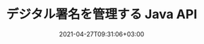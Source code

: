 ---
############################# Static ############################
layout: "product"
date: 2021-04-27T09:31:06+03:00
draft: false

product: "Signature"
product_tag: "signature"
platform: "Java"
platform_tag: "java"

############################# Head ############################
head_title: "Java デジタル署名 API、電子署名を PDF Word Excel 画像に追加"
head_description: "Java デジタル署名 API。 PDF、Microsoft Word、Excel スプレッドシート、PowerPoint プレゼンテーション、画像ドキュメント形式にデジタル署名するための電子署名ライブラリ。"

############################# Header ############################
title: "デジタル署名を管理する Java API"
description: "画像やデジタル ドキュメント ファイル形式に署名するための Java アプリケーションで、画像、QR コード、バーコード、メタデータ、テキスト、スタンプ タイプの電子署名を管理します。"
button:
    enable: true

############################# SubMenu ############################
submenu:
    enable: true
    
    left:
        img_alt: "GroupDocs.Signature for Java"
        image: "https://www.groupdocs.cloud/templates/groupdocs/images/product-logos/groupdocs-signature-java.png"
        product: "GroupDocs.Signature"
        platform: "Java"

    middle:
        button:
            # button loop
            - link: "#overview"
              text: "概要"

            # button loop
            - link: "#features"
              text: "特徴"

            # button loop
            - link: "#support"
              text: "サポート"

            # button loop
            - link: "https://products.groupdocs.app/signature"
              text: "ライブデモ"

            # button loop
            - link: "https://purchase.groupdocs.com/pricing/signature/java"
              text: "料金"

    right:
        link_download: "https://downloads.groupdocs.com/signature"
        link_learn: "https://docs.groupdocs.com/signature/java/"
        link_buy: "https://purchase.groupdocs.com"

############################# Overview ############################
overview:
    enable: true
    content: |
      GroupDocs.Signature for Java API を使用すると、電子署名機能を備えた Java アプリケーションを開発して、外部ソフトウェアをインストールすることなく、サポートされている形式のデジタル ドキュメントに署名することができます。画像、バーコード、QR コード、スタンプ、テキスト、光学式、メタデータなど、さまざまな種類の電子署名の操作と管理をサポートします。 Microsoft Office Word、PowerPoint プレゼンテーション、Excel スプレッドシート、画像、PDF ファイルなどのすべての電子ビジネス ドキュメントは、署名プロパティをカスタマイズすることでデジタル署名できます。要件に応じて、影、寸法、配置など。デジタル署名ライブラリはシンプルで軽量で、新規または既存の Java アプリケーションに簡単に統合できる 1 つの DLL ファイルで構成されています。  

      GroupDocs.Signature for Java API を使用すると、登録されているすべての証明書をシステムからロードしたり、簡易および高度な検索を使用して既存の署名を見つけたりすることができます。パスワードで保護されたドキュメントを操作するオプション、一般的な署名プロパティ (テキスト サイズ、不透明度、回転、検証、フォント プロパティ、色のオプション、ページ番号、幅、上、左など) の指定、およびさまざまな電子署名タイプの実装のサポートにより、信頼できるデジタル文書の電子署名管理ソリューション。  

      GroupDocs.Signature for Java は、すべての Java バージョンと互換性があり、Java ランタイムを実行できる一般的なオペレーティング システム (Windows、Linux、MacOS) をサポートします。
    tabs:
      enable: true
      
      ## TAB ONE ##
      tab_one:
        description: |
          これは、Java の GroupDocs.Signature 機能の概要です。
      
        right:
          enable: true
          icon: "fab fa-html5"
          title: "署名の種類"
          content: |
            * テキスト署名
            * 画像署名
            * デジタル署名
            * QRコード署名
            * バーコード署名
            * 印鑑署名
            * フォームフィールド署名
      
      ## TAB TWO ##
      tab_two:
        description: |
          Java 電子署名 API は、次に示すさまざまなドキュメント ファイル形式をサポートしています。 [サポートされているドキュメント形式。](https://docs.groupdocs.com/signature/java/supported-document-formats/)

        left:
          enable: true
          table:
            # table loop
            - title: "Microsoft Office"
              content: |
                * **Word:** DOC, DOCX, DOCM, DOT, DOTX, DOTM, RTF, TXT
                * **Excel:** XLS, XLSX, XLSM, XLSB, XLTM, XLT, XLTM, XLTX, XLAM, SXC, SpreadsheetML
                * **PowerPoint:** PPT, PPTX, PPS, PPSX, PPSM, POT, POTM, POTX, PPTM

        right:
          enable: true
          table:
            # table loop
            - title: "Images & Other Formats"
              content: |
                * **画像**: JPG, BMP, PNG, TIFF, GIF, DCM, WEBP
                * **OpenDocument**: ODT, OTT, OTS, ODS, ODP, OTP, ODG
                * **Jpeg2000**: JP2, JPF, JPX, J2K, J2C, JPM
                * **メタファイル**: EMF, WMF, CMX
                * **ポータブル**: PDF
                * **スケーラブルなベクター グラフィックス**: CDR, SVG
                * **Adobe Photoshop**: PSD
                * **その他**: DJVU

      ## TAB THREE ##
      tab_three:
        description: |
          GroupDocs.Signature for Java は、次のオペレーティング システム、フレームワーク、およびパッケージ マネージャーをサポートしています。
        
        left:
          enable: true
          table:
            # table loop
            - icon: "fab fa-windows"
              title: "オペレーティングシステム"
              content: |
                * Microsoft Windows Desktop
                * Microsoft Windows Server
                * Linux
                * MacOS

            # table loop
            - icon: "fas fa-code"
              title: "サポートされているフレームワーク"
              content: |
                * Java 7 (1.7) and above

        right:
          enable: true
          table:
            # table loop
            - icon: "fas fa-cogs"
              title: "開発環境"
              content: |
                * NetBeans
                * IntelliJ IDEA
                * Eclipse
            # table loop
            - icon: "fas fa-tools"
              title: "ビルド自動化ツール"
              content: |
                * Maven

############################# Features ############################
features:
    enable: true
    title: "GroupDocs.Signature for Java 機能"

    feature:
      # feature loop
      - icon: "fas fa-copy"
        content: "サポートされているドキュメント形式からの電子署名の作成、読み取り、変更、非表示、および削除"

      # feature loop
      - icon: "fas fa-eye"
        content: "ストリーム、相対パスまたは絶対パスからの署名付きドキュメントへのアクセス"

      # feature loop
      - icon: "fas fa-bolt"
        content: "ドキュメント、スプレッドシート、プレゼンテーション、画像、PDF ファイルにテキスト署名を適用"
      
      # feature loop
      - icon: "fas fa-file-powerpoint"
        content: "テキスト署名を注釈、ステッカー、画像として PDF ファイルに追加 スタイルと色も設定"

      # feature loop
      - icon: "fas fa-code"
        content: "PDF ドキュメント、画像ファイルに署名し、異なるファイル形式で出力を取得"

      # feature loop
      - icon: "fas fa-cloud"
        content: "テキスト署名を透かしとして画像にデジタル署名し、電子署名に透明性、回転を追加"

      # feature loop
      - icon: "fas fa-remove-format"
        content: "証明書を検索し、デジタル証明書を使用して Microsoft Word、Excel、および PDF ドキュメントに署名する"

      # feature loop
      - icon: "fas fa-comment-slash"
        content: "ネイティブ テキストの透かしを使用してワード プロセッシング ドキュメント形式に署名する"

      # feature loop
      - icon: "fas fa-location-arrow"
        content: "QR コード、バーコードを使用して Word、スライド、セル、PDF、画像ファイルに署名する"

      # feature loop
      - icon: "fas fa-border-all"
        content: "サポートされているファイル形式を保護するためのスタンプ署名の構成と適用"

      # feature loop
      - icon: "fas fa-wrench"
        content: "ドキュメント、スプレッドシート、プレゼンテーション、画像、PDF ファイルへの画像署名の設定と割り当て"

      # feature loop
      - icon: "fas fa-columns"
        content: "ルック アンド フィール、余白、配置などの署名プロパティを構成します。"

      # feature loop
      - icon: "fas fa-file-word"
        content: "パスワードで保護されたドキュメントにデジタル署名を適用する"

      # feature loop
      - icon: "fas fa-envelope"
        content: "署名ハンドラーを使用して PDF ドキュメントのテキスト検証を実行する"

      # feature loop
      - icon: "fas fa-print"
        content: ".CER および .PFX 証明書コンテナーを使用した Word、Cell、PDF ドキュメントのデジタル検証"

      # feature loop
      - icon: "fas fa-file-archive"
        content: "PDF テキスト署名に異なる測定単位タイプ (例: ミリメートル、ピクセルなど) を指定する"

      # feature loop
      - icon: "fas fa-lock"
        content: "ファイルまたは URL からドキュメント情報を取得 - フォーム フィールドの署名を PDF ドキュメントに追加"

      # feature loop
      - icon: "fas fa-file-code"
        content: "カスタム データ オブジェクト、埋め込み VCard、電子メール、EPC、MeCard、またはイベント オブジェクトを QR コードに追加する"
      
      # feature loop
      - icon: "fas fa-fill-drip"
        content: "グラデーション、放射状、ソリッド、テクスチャ ブラシなど、さまざまなブラシ スタイルをシグネチャに適用"

      # feature loop
      - icon: "fas fa-file-excel"
        content: "FTP または Azure クラウド ストレージにあるドキュメントに署名する"

      # feature loop
      - icon: "fas fa-heading"
        content: "ドキュメント、スライド、画像、PDF ファイルの図形内のテキスト配置を設定する"

      # feature loop
      - icon: "fas fa-project-diagram"
        content: "PowerPoint プレゼンテーション ドキュメントの検索、検証、デジタル署名"

      # feature loop
      - icon: "fas fa-cube"
        content: "セル ドキュメント内のピクセルを使用して署名を配置し、印鑑の署名にテキストを配置します"

      # feature loop
      - icon: "fab fa-uncharted"
        content: "角が丸い長方形のスタンプ署名を実装する"

       # feature loop
      - icon: "fab fa-uncharted"
        content: "画像データ コンテンツでバーコードおよび QR コード署名を拡張"

       # feature loop
      - icon: "fab fa-uncharted"
        content: "署名および検索オプションの操作中に暗号化されたメタデータ署名を追加する"

       # feature loop
      - icon: "fab fa-uncharted"
        content: "Word、Excel、およびプレゼンテーション内のメタデータ シグネチャにカスタム オブジェクトを埋め込む"

    more_feature:
      # more_feature_loop
      - title: "電子署名を簡単に構成して適用"
        content: |
          GroupDocs.Signature for Java API を使用すると、サポートされているドキュメント形式に電子署名を構成および追加できます。以下は、テキスト署名を PDF ファイルに適用することがいかに簡単かを示すコード例です。

          ```java
          Signature signature = new Signature("sample.pdf");

          TextSignOptions options = new TextSignOptions("John Smith");
          // 署名の位置を設定する
          options.setLeft(100);
          options.setTop(100);
          
          // 署名長方形を設定
          options.setWidth(100);
          options.setHeight(30);

          // テキストの色とフォントを設定する
          options.setForeColor(Color.RED);
          SignatureFont signatureFont = new SignatureFont();
          signatureFont.setSize(12);
          signatureFont.setFamilyName("Comic Sans MS");
          options.setFont(signatureFont);
          options.setSignatureImplementation(TextSignatureImplementation.Sticker)

          // 文書をファイルに署名
          signature.sign("sample_signed.pdf", options);
          ```

      # more_feature_loop
      - title: "電子署名でサポートされているバーコード エンコーディング タイプ"
        content: |
          GroupDocs.Signature for Java API を使用すると、サポートされているファイル形式にバーコードおよび QR コードの署名を適用できます。 GroupDocs.Signature for Java は、ほとんどの要件に対応するために、幅広いバーコード エンコーディング タイプをサポートしています。サポートされているバーコード エンコーディング タイプには、Code 11、Code 128、Code 16K/32、Databar コード、GS1 Codeblock、ISBN、ISMN、ISSN、ITF16、Pdf147、EAN8、EAN13、EAN14、UPCA、UPCE、ITF14、Code39 標準、およびCode39 拡張。

          同様に、GroupDocs.Signature for Java API を使用すると、QR、Aztec、Data Matrix などの QR コード タイプを使用できます。サポートされている QR コードのエンコード タイプには、Aztec、DataMatrix、GS1 DataMatrix、および GS1 QR が含まれます。

      # more_feature_loop
      - title: "署名と証明書を検索"
        content: |
          GroupDocs.Signature for Java API を使用すると、ドキュメント、プレゼンテーション、スプレッドシート、画像、PDF ファイルで QR コードとバーコードの署名を検索し、検索結果を取得できます。また、QR コード署名で署名されたドキュメントからカスタム データ オブジェクトを検索したり、QR コードで署名されたドキュメントから標準 VCard および電子メール オブジェクトを検索したりすることもできます。 QR コード署名の暗号化テキストの検証や、PDF ドキュメント内のメタデータ署名の検索もサポートされています。 Words & Cells Documents のデジタル署名に追加の検索条件を適用します。  

          検索オプションは、Word 文書、スライド、スプレッドシートのメタデータ署名にも使用でき、フォームフィールド検索は PDF 文書で使用できます。

      # more_feature_loop
      - title: "電子署名のプロパティを構成する"
        content: |
          エンド ユーザーの UX を強化するために、GroupDocs.Signature for Java API は、非常に簡単に構成できる多くのプロパティを提供します。フォントと色のオプション (背景色、前景色、太字、斜体、下線、フォント ファミリー、フォント サイズなど)、背景と境界線のオプション (背景色、背景の透明度、境界線の色、境界線のダッシュ スタイル、境界線の太さ、境界透明度など)、署名マージン (左、上、幅、高さ、パディングなど)、画像署名領域と署名の配置の設定 (水平方向の配置、垂直方向の配置など)。

############################# Support ############################
support:
    enable: true

############################# Solutions ############################
solutions:
    enable: true
    title: "GroupDocs.Signature は、他の一般的な開発環境向けのドキュメント署名 API を提供します"

    solution:
        # solution loop
        - img_alt: "GroupDocs.Signature for .NET"
          image: "https://www.groupdocs.cloud/templates/groupdocs/images/product-logos/groupdocs-signature-net.png"
          product: "GroupDocs.Signature"
          platform: ".NET"
          link: "/signature/net/"

############################# Back to top ###############################
back_to_top:
  enable: true
---